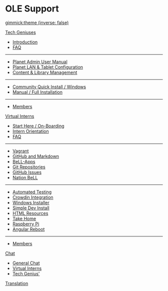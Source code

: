 <!-- Name of your wiki // Do NOT remove the leading `#` character.  -->

<!-- See additional notes below -->

# OLE Support

[gimmick:theme (inverse: false)](bootstrap)

[Tech Geniuses]() 

  * [Introduction](pages/techgenius/tg-introduction.md)
  * [FAQ](pages/techgenius/tg-faq.md) <!-- This tg-faq.md needs to be written -->
  - - - -
  * [Planet Admin User Manual](pages/techgenius/tg-planet-user-manual.md)
  *  [Planet LAN & Tablet Configuration](pages/techgenius/tg-router-config.md)
  * [Content & Library Management](pages/techgenius/tg-library-management.md)
  - - - -
  * [Community Quick Install / Windows](pages/techgenius/tg-windows-install.md)
  * [Manual / Full Installation](pages/techgenius/tg-installation.md)
  - - - -
  * [Members](pages/techgenius/tg-team.md)

[Virtual Interns]() <!-- Intern Program -->

  * [Start Here / On-Boarding](pages/vi/vi-first-steps.md)
  * [Intern Orientation](pages/vi/vi-intern-orientation.md)
  * [FAQ](pages/vi/iv-faq.md)
  - - - -
  * [Vagrant](pages/vi/vi-vagrant.md)
  * [GitHub and Markdown](pages/vi/vi-githubandmarkdown.md)
  * [BeLL-Apps](pages/vi/vi-bellapps.md)
  * [Git Repositories](pages/vi/vi-git-and-repositories.md)
  * [GitHub Issues](pages/vi/vi-github-issues.md)
  * [Nation BeLL](pages/vi/vi-nation.md)
  - - - -
  * [Automated Testing](pages/vi/vi-automated-testing.md)
  * [Crowdin Integration](pages/vi/vi-crowdin-integration.md)
  * [Windows Installer](pages/vi/vi-inno-project.md)
  * [Simple Dev Install](pages/vi/vi-simple-install.md)
  * [HTML Resources](pages/vi/vi-html-resources.md)
  * [Take Home](pages/vi/vi-takehome.md)
  * [Raspberry Pi](pages/vi/vi-raspberry-pi.md)
  * [Angular Reboot](pages/vi/vi-angular.md)
  - - - -
  * [Members](pages/vi/vi-team.md)

[Chat]()

  * [General Chat](https://gitter.im/open-learning-exchange/chat)
  * [Virtual Interns](https://gitter.im/open-learning-exchange/interns)
  * [Tech Genius'](https://gitter.im/open-learning-exchange/techgenius)

[Translation](https://crowdin.com/project/open-learning-exchange/invite)

<!-- [Librarians]()

  * [FAQ](pages/librarians/lb-faq)
  * [Overview / Introduction](pages/librarians/lb-overview-intro.md)
  * [Library Management](pages/librarians/lb-library-management.md)
  * [Resource Management](pages/librarians/lb-resource-management)
  - - - -
  * [Members](pages/librarians/profiles/lb-team.md)
-->

<!-- Default theme (Read: http://dynalon.github.io/mdwiki/#!customizing.md#Theme_chooser)  -->

<!-- Navigation (Read: http://dynalon.github.io/mdwiki/#!quickstart.md#Adding_a_navigation)  

A more complex navigation example:

[Menu Item 1](

  * # SubMenu Heading 1
  * [SubMenu Item 1](pages/subitem1.md)
  * [SubMenu Item 2](pages/subitem2.md)
  - - - -
  * # SubMenu Heading 2
  * [SubMenu Item 3](pages/subitem3.md)
  - - - -
  * # SubMenu Heading 3
  * [SubMenu Item 3](pages/subitem3.md)

[Menu Item 2](pages/item2.md)

[Menu Item 3](pages/item3.md) -->
